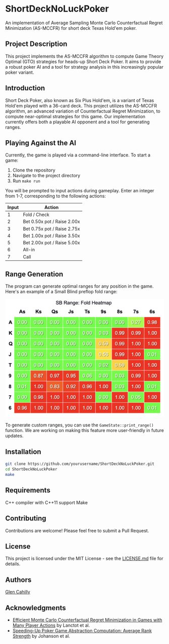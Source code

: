 # ShortDeckNoLuckPoker
An implementation of Average Sampling Monte Carlo Counterfactual Regret Minimization (AS-MCCFR) for short deck Texas Hold'em poker.

## Project Description
This project implements the AS-MCCFR algorithm to compute Game Theory Optimal (GTO) strategies for heads-up Short Deck Poker. It aims to provide a robust poker AI and a tool for strategy analysis in this increasingly popular poker variant.

## Introduction
Short Deck Poker, also known as Six Plus Hold'em, is a variant of Texas Hold'em played with a 36-card deck. This project utilizes the AS-MCCFR algorithm, an advanced variation of Counterfactual Regret Minimization, to compute near-optimal strategies for this game. Our implementation currently offers both a playable AI opponent and a tool for generating ranges.

## Playing Against the AI
Currently, the game is played via a command-line interface. To start a game:

1. Clone the repository
2. Navigate to the project directory
3. Run `make run`

You will be prompted to input actions during gameplay. Enter an integer from 1-7, corresponding to the following actions:

| Input | Action                    |
|-------|---------------------------|
| 1     | Fold / Check              |
| 2     | Bet 0.50x pot / Raise 2.00x |
| 3     | Bet 0.75x pot / Raise 2.75x |
| 4     | Bet 1.00x pot / Raise 3.50x |
| 5     | Bet 2.00x pot / Raise 5.00x |
| 6     | All-in                    |
| 7     | Call                      |

## Range Generation
The program can generate optimal ranges for any position in the game. Here's an example of a Small Blind preflop fold range:

![SB Preflop Fold Range](sb_preflop_fold_range.png)

To generate custom ranges, you can use the `GameState::print_range()` function. We are working on making this feature more user-friendly in future updates.

## Installation
```bash
git clone https://github.com/yourusername/ShortDeckNoLuckPoker.git
cd ShortDeckNoLuckPoker
make
```

## Requirements
C++ compiler with C++11 support
Make

## Contributing
Contributions are welcome! Please feel free to submit a Pull Request.

## License
This project is licensed under the MIT License - see the [LICENSE.md](LICENSE.md) file for details.

## Authors

[Glen Cahilly](https://github.com/gmc17)

## Acknowledgments
- [Efficient Monte Carlo Counterfactual Regret Minimization in Games with Many Player Actions](https://proceedings.neurips.cc/paper_files/paper/2012/file/3df1d4b96d8976ff5986393e8767f5b2-Paper.pdf) by Lanctot et al.
- [Speeding-Up Poker Game Abstraction Computation: Average Rank Strength](https://cdn.aaai.org/ocs/ws/ws1014/7083-30526-1-PB.pdf) by Johanson et al.
